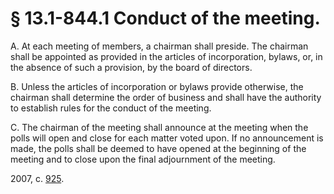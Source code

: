 # § 13.1-844.1 Conduct of the meeting.

<p>A. At each meeting of members, a chairman shall preside. The chairman shall be appointed as provided in the articles of incorporation, bylaws, or, in the absence of such a provision, by the board of directors.</p><p>B. Unless the articles of incorporation or bylaws provide otherwise, the chairman shall determine the order of business and shall have the authority to establish rules for the conduct of the meeting.</p><p>C. The chairman of the meeting shall announce at the meeting when the polls will open and close for each matter voted upon. If no announcement is made, the polls shall be deemed to have opened at the beginning of the meeting and to close upon the final adjournment of the meeting.</p><p>2007, c. <a href='http://lis.virginia.gov/cgi-bin/legp604.exe?071+ful+CHAP0925'>925</a>.</p>